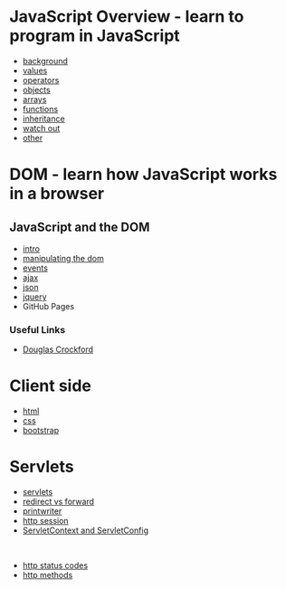 # JavaScript Overview - learn to program in JavaScript

* [background](JavaScript/background.md)  
* [values](JavaScript/values.md)  
* [operators](JavaScript/operators.md)  
* [objects](JavaScript/objects.md)  
* [arrays](JavaScript/arrays.md)  
* [functions](JavaScript/functions.md)  
* [inheritance](JavaScript/inheritance.md)  
* [watch out](JavaScript/watch-out.md)  
* [other](JavaScript/other.md)


# DOM - learn how JavaScript works in a browser
## JavaScript and the DOM

* [intro](JavaScript/intro.md)  
* [manipulating the dom](JavaScript/manipulating-dom.md)  
* [events](JavaScript/events.md)  
* [ajax](JavaScript/ajax.md)  
* [json](JavaScript/json.md)
* [jquery](JavaScript/jquery.md)  
* GitHub Pages

### Useful Links
* [Douglas Crockford](https://www.youtube.com/watch?v=v2ifWcnQs6M&list=PL62E185BB8577B63D)

# Client side
* [html](HTML/html.md)
* [css](HTML/css.md)
* [bootstrap](HTML/bootstrap.md)

# Servlets

* [servlets](Servlets/servlets.md)
* [redirect vs forward](Servlets/redirect-vs-forward.md)
* [printwriter](Servlets/printwriter.md)
* [http session](Servlets/docs/http-session.md)
* [ServletContext and ServletConfig](Servlets/servletcontext-and-servletconfig.md)

<br/>

* [http status codes](Servlets/http-status-codes.md)
* [http methods](Servlets/http-methods.md)
